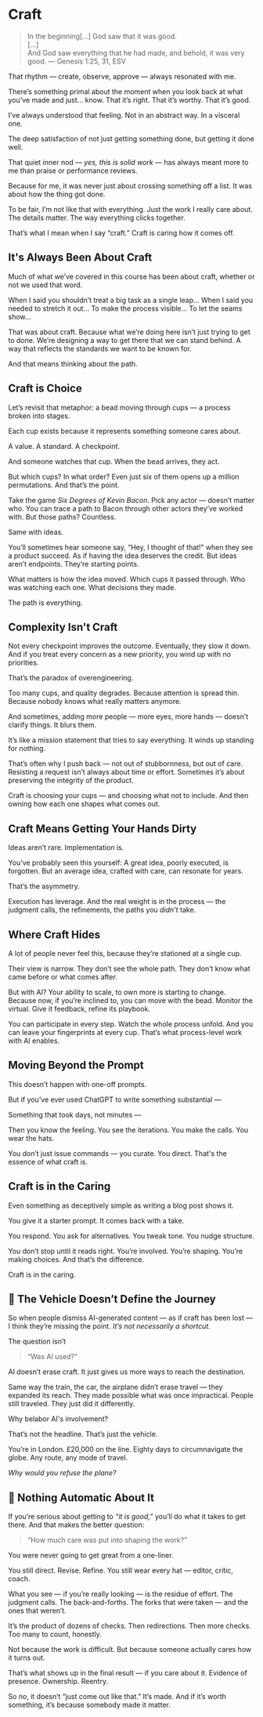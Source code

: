 # Craft

> In the beginning[...] God saw that it was good.<br>
> [...]<br>
> And God saw everything that he had made, and behold, it was very good. — Genesis 1:25, 31, ESV

That rhythm — create, observe, approve — always resonated with me.

There’s something primal about the moment when you look back at what you’ve made and just... know. That it’s right. That it’s worthy. That it’s good.

I’ve always understood that feeling. Not in an abstract way. In a visceral one.

The deep satisfaction of not just getting something done, but getting it done well.

That quiet inner nod — *yes, this is solid work* — has always meant more to me than praise or performance reviews.

Because for me, it was never just about crossing something off a list. It was about how the thing got done.

To be fair, I’m not like that with everything. Just the work I really care about.  The details matter. The way everything clicks together.

That’s what I mean when I say “craft.”  Craft is caring how it comes off.

## It's Always Been About Craft

Much of what we’ve covered in this course has been about craft, whether or not we used that word.

When I said you shouldn’t treat a big task as a single leap... When I said you needed to stretch it out... To make the process visible... To let the seams show...

That was about craft. Because what we’re doing here isn’t just trying to get to done. We’re designing a way to get there that we can stand behind. A way that reflects the standards we want to be known for.

And that means thinking about the path.

## Craft is Choice

Let’s revisit that metaphor: a bead moving through cups — a process broken into stages.

Each cup exists because it represents something someone cares about.

A value. A standard. A checkpoint.

And someone watches that cup. When the bead arrives, they act.

But which cups? In what order? Even just six of them opens up a million permutations. And that’s the point.

Take the game *Six Degrees of Kevin Bacon.* Pick any actor — doesn’t matter who. You can trace a path to Bacon through other actors they’ve worked with. But those paths? Countless.

Same with ideas.

You’ll sometimes hear someone say, “Hey, I thought of that!” when they see a product succeed. As if having the idea deserves the credit. But ideas aren’t endpoints. They’re starting points.

What matters is how the idea moved. Which cups it passed through. Who was watching each one. What decisions they made.

The path is everything.

## Complexity Isn't Craft

Not every checkpoint improves the outcome. Eventually, they slow it down. And if you treat every concern as a new priority, you wind up with no priorities.

That’s the paradox of overengineering.

Too many cups, and quality degrades. Because attention is spread thin. Because nobody knows what really matters anymore.

And sometimes, adding more people — more eyes, more hands — doesn’t clarify things. It blurs them.

It’s like a mission statement that tries to say everything. It winds up standing for nothing.

That’s often why I push back — not out of stubbornness, but out of care.  Resisting a request isn’t always about time or effort. Sometimes it’s about preserving the integrity of the product.

Craft is choosing your cups — and choosing what not to include. And then owning how each one shapes what comes out.

## Craft Means Getting Your Hands Dirty

Ideas aren’t rare. Implementation is.

You’ve probably seen this yourself: A great idea, poorly executed, is forgotten. But an average idea, crafted with care, can resonate for years.

That’s the asymmetry.

Execution has leverage. And the real weight is in the process — the judgment calls, the refinements, the paths you *didn’t* take.

## Where Craft Hides

A lot of people never feel this, because they’re stationed at a single cup.

Their view is narrow. They don’t see the whole path. They don’t know what came before or what comes after.

But with AI? Your ability to scale, to own more is starting to change.  Because now, if you’re inclined to, you can move with the bead. Monitor the virtual. Give it feedback, refine its playbook.

You can participate in every step. Watch the whole process unfold. And you can leave your fingerprints at every cup.  That’s what process-level work with AI enables.

## Moving Beyond the Prompt

This doesn’t happen with one-off prompts.

But if you’ve ever used ChatGPT to write something substantial —

Something that took days, not minutes —

Then you know the feeling. You see the iterations. You make the calls. You wear the hats.

You don’t just issue commands — you curate. You direct. That's the essence of what craft is.

## Craft is in the Caring

Even something as deceptively simple as writing a blog post shows it.

You give it a starter prompt. It comes back with a take.

You respond. You ask for alternatives. You tweak tone. You nudge structure.

You don’t stop until it reads right. You’re involved. You’re shaping. You’re making choices. And that’s the difference.

Craft is in the caring.

## 🚗 The Vehicle Doesn’t Define the Journey

So when people dismiss AI-generated content — as if craft has been lost — I think they’re missing the point. *It’s not necessarily a shortcut.*

The question isn’t

> “Was AI used?”

AI doesn’t erase craft. It just gives us more ways to reach the destination.

Same way the train, the car, the airplane didn’t erase travel — they expanded its reach. They made possible what was once impractical. People still traveled. They just did it differently.

Why belabor AI's involvement?

That’s not the headline. That’s just the vehicle.

You’re in London. £20,000 on the line. Eighty days to circumnavigate the globe. Any route, any mode of travel.

*Why would you refuse the plane?*

## 🎯 Nothing Automatic About It

If you’re serious about getting to *“it is good,”* you’ll do what it takes to get there.  And that makes the better question:

> “How much care was put into shaping the work?”

You were never going to get great from a one-liner.

You still direct. Revise. Refine. You still wear every hat — editor, critic, coach.

What you see — if you’re really looking — is the residue of effort. The judgment calls. The back-and-forths. The forks that were taken — and the ones that weren’t.

It’s the product of dozens of checks. Then redirections. Then more checks. Too many to count, honestly.

Not because the work is difficult. But because someone actually cares how it turns out.

That’s what shows up in the final result — if you care about it. Evidence of presence. Ownership. Reentry.

So no, it doesn’t “just come out like that.” It’s made. And if it’s worth something, it’s because somebody made it matter.

